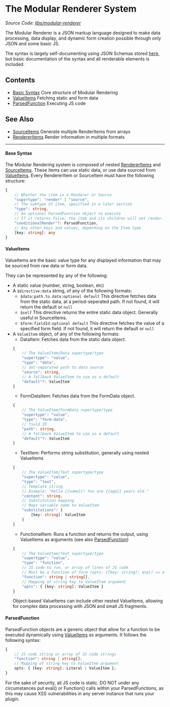 # The Modular Renderer System
*Source Code: [libs/modular-renderer](../../client/src/libs/modular-renderer/index.tsx)*

The Modular Renderer is a JSON markup language designed to make data processing, data display, and dynamic form creation possible through only JSON and some basic JS.

The syntax is largely self-documenting using JSON Schemas stored [here](../../schema/renderer.schema.json), but basic documentation of the syntax and all renderable elements is included.

## Contents
- [Basic Syntax](#base-syntax)
    Core structure of Modular Rendering
- [ValueItems](#valueitems)
    Fetching static and form data
- [ParsedFunction](#parsedfunction)
    Executing JS code

## See Also
- [SourceItems](./SourceItems.md)
    Generate multiple RenderItems from arrays
- [RendererItems](./renderer-items/index.md)
    Render information in multiple formats

---

#### Base Syntax
The Modular Rendering system is composed of nested [RendererItems](./renderer-items/index.md) and [SourceItems](./SourceItems.md). These items can use static data, or use data sourced from [ValueItems](#valueitems). Every RendererItem or SourceItem must have the following structure:
```typescript
{
    // Whether the item is a Renderer or Source
    "supertype": "render" | "source",
    // The subtype of item, specified in a later section
    "type": string,
    // An optional ParsedFunction object to execute
    // If it returns false, the item and its children will not render.
    "conditionalRender"?: ParsedFunction,
    // Any other keys and values, depending on the Item type
    [key: string]: any
}
```

#### ValueItems
ValueItems are the basic value type for any displayed information that may be sourced from raw data or form data.

They can be represented by any of the following:
- A static value (number, string, boolean, etc)
- A `$directive:data` string, of any of the following formats:
    - `$data:path.to.data:optional default`
    This directive fetches data from the static data, at a period-seperated path. If not found, it will return the default or `null`
    - `$self`
    This directive returns the entire static data object. Generally useful in SourceItems.
    - `$form:fieldId:optional default`
    This directive fetches the value of a specified form field. If not found, it will return the default or `null`
- A `ValueItem` object, of any of the following formats:
    - DataItem: Fetches data from the static data object.
    ```typescript
    {
        // The ValueItem/Data supertype/type
        "supertype": "value",
        "type": "data",
        // dot-separated path to data source
        "source": string,
        // A fallback ValueItem to use as a default
        "default"?: ValueItem
    }
    ```
    - FormDataItem: Fetches data from the FormData object.
    ```typescript
    {
        // The ValueItem/FormData supertype/type
        "supertype": "value",
        "type": "form-data",
        // field ID
        "path": string,
        // A fallback ValueItem to use as a default
        "default"?: ValueItem
    }
    ```
    - TextItem: Performs string substitution, generally using nested ValueItems
    ```typescript
    {
        // The ValueItem/Text supertype/type
        "supertype": "value",
        "type": "text",
        // Template string
        // Example: "Hello {{name}}! You are {{age}} years old."
        "content": string,
        // Substitution mapping
        // Maps variable name to ValueItem
        "substitutions": {
            [key: string]: ValueItem
        }
    }
    ```
    - FunctionalItem: Runs a function and returns the output, using ValueItems as arguments (see also [ParsedFunction](#parsedfunction))
    ```typescript
    {
        // The ValueItem/Text supertype/type
        "supertype": "value",
        "type": "function",
        // JS code to run, or array of lines of JS code
        // Must be a function of form (opts: {[key: string]: any}) => any
        "function": string | string[],
        // Mapping of string key to ValueItem argument
        "opts": { [key: string]: ValueItem }
    }
    ```
    Object-based ValueItems can include other nested ValueItems, allowing for complex data processing with JSON and small JS fragments.

#### ParsedFunction
ParsedFunction objects are a generic object that allow for a function to be executed dynamically using [ValueItems](#valueitems) as arguments. It follows the following syntax:
```typescript
{
    // JS code string or array of JS code strings
    "function": string | string[];
    // Mapping of string key to ValueItem argument
    opts: { [key: string]: Literal | ValueItem };
}
```

For the sake of security, all JS code is static. DO NOT under any circumstances put eval() or Function() calls within your ParsedFunctions, as this may cause XSS vulnerabilities in any server instance that runs your plugin.